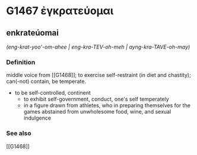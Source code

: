 # G1467 ἐγκρατεύομαι

## enkrateúomai

_(eng-krat-yoo'-om-ahee | eng-kra-TEV-oh-meh | ayng-kra-TAVE-oh-may)_

### Definition

middle voice from [[G1468]]; to exercise self-restraint (in diet and chastity); can(-not) contain, be temperate.

- to be self-controlled, continent
  - to exhibit self-government, conduct, one's self temperately
  - in a figure drawn from athletes, who in preparing themselves for the games abstained from unwholesome food, wine, and sexual indulgence

### See also

[[G1468]]


